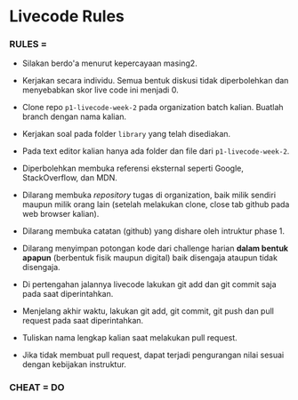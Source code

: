 # Livecode Rules

### RULES =

- Silakan berdo'a menurut kepercayaan masing2.
- Kerjakan secara individu. Semua bentuk diskusi tidak diperbolehkan dan menyebabkan skor live code ini menjadi 0.
- Clone repo `p1-livecode-week-2` pada organization batch kalian. Buatlah branch dengan nama kalian.
- Kerjakan soal pada folder `library` yang telah disediakan.
- Pada text editor kalian hanya ada folder dan file dari `p1-livecode-week-2`.
- Diperbolehkan membuka referensi eksternal seperti Google, StackOverflow, dan MDN.
  
- Dilarang membuka _repository_ tugas di organization, baik milik sendiri maupun milik orang lain (setelah melakukan clone, close tab github pada web browser kalian).
- Dilarang membuka catatan (github) yang dishare oleh intruktur phase 1.
- Dilarang menyimpan potongan kode dari challenge harian **dalam bentuk apapun** (berbentuk fisik maupun digital) baik disengaja ataupun tidak disengaja.
  
- Di pertengahan jalannya livecode lakukan git add dan git commit saja pada saat diperintahkan.
- Menjelang akhir waktu, lakukan git add, git commit, git push dan pull request pada saat diperintahkan.
- Tuliskan nama lengkap kalian saat melakukan pull request.
- Jika tidak membuat pull request, dapat terjadi pengurangan nilai sesuai dengan kebijakan instruktur.

### CHEAT = DO
